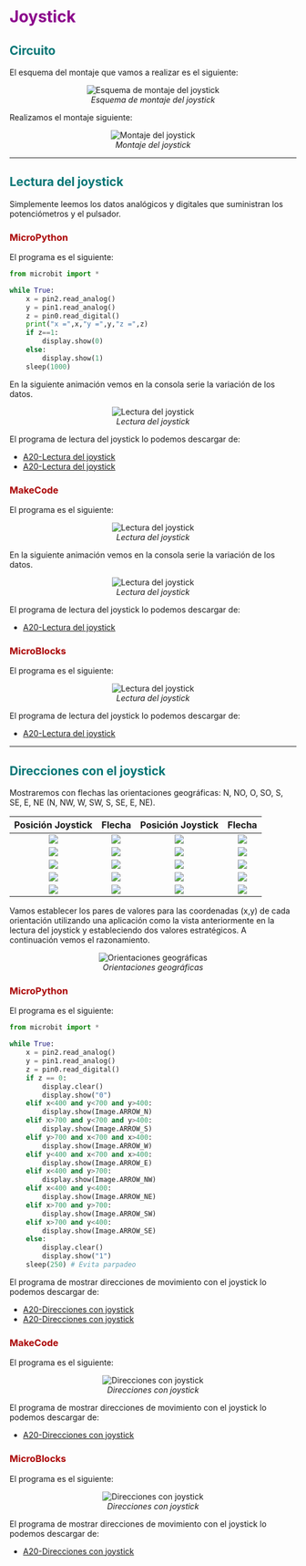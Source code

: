 # <FONT COLOR=#8B008B>Joystick</font>

## <FONT COLOR=#007575>**Circuito**</font>
El esquema del montaje que vamos a realizar es el siguiente:

<center>

![Esquema de montaje del joystick](../img/actividades/A20/A20_esquema.png)  
*Esquema de montaje del joystick*

</center>

Realizamos el montaje siguiente:

<center>

![Montaje del joystick](../img/actividades/A20/A20_montaje.png)  
*Montaje del joystick*

</center>

<hr width=100%  size=10 noshade="noshade">

## <FONT COLOR=#007575>**Lectura del joystick**</font>
Simplemente leemos los datos analógicos y digitales que suministran los potenciómetros y el pulsador.

### <FONT COLOR=#AA0000>**MicroPython**</font>
El programa es el siguiente:

~~~py
from microbit import *

while True:
    x = pin2.read_analog()
    y = pin1.read_analog()
    z = pin0.read_digital()
    print("x =",x,"y =",y,"z =",z)
    if z==1:
        display.show(0)
    else:
        display.show(1)
    sleep(1000)
~~~

En la siguiente animación vemos en la consola serie la variación de los datos.

<center>

![Lectura del joystick](../img/actividades/A20/lectura_py.gif)  
*Lectura del joystick*

</center>

El programa de lectura del joystick lo podemos descargar de:

* [A20-Lectura del joystick](../programas/upy/A20-lec_joystick.hex)
* [A20-Lectura del joystick](../programas/upy/A20-lec_joystick-main.py)

### <FONT COLOR=#AA0000>**MakeCode**</font>
El programa es el siguiente:

<center>

![Lectura del joystick](../img/actividades/A20/lectura_MC.png)  
*Lectura del joystick*

</center>

En la siguiente animación vemos en la consola serie la variación de los datos.

<center>

![Lectura del joystick](../img/actividades/A20/lectura_MC.gif)  
*Lectura del joystick*

</center>

El programa de lectura del joystick lo podemos descargar de:

* [A20-Lectura del joystick](../programas/makecode/microbit-A20-lec_joystick.hex)

### <FONT COLOR=#AA0000>**MicroBlocks**</font>
El programa es el siguiente:

<center>

![Lectura del joystick](../img/actividades/A20/lectura_uB.png)  
*Lectura del joystick*

</center>

El programa de lectura del joystick lo podemos descargar de:

* [A20-Lectura del joystick](../programas/ublocks/A20-lec_joystick.ubp)

<hr width=100%  size=10 noshade="noshade">

## <FONT COLOR=#007575>**Direcciones con el joystick**</font>
Mostraremos con flechas las orientaciones geográficas: N, NO, O, SO, S, SE, E, NE (N, NW, W, SW, S, SE, E, NE).

<center>

|Posición Joystick|Flecha|Posición Joystick|Flecha|
|:-:|:-:|:-:|:-:|
|![](../img/actividades/A20/JN.png)|![](../img/actividades/A20/FN.png) |![](../img/actividades/A20/JNO.png) | ![](../img/actividades/A20/FNO.png)|
|![](../img/actividades/A20/JO.png)|![](../img/actividades/A20/FO.png)|![](../img/actividades/A20/JSO.png)|![](../img/actividades/A20/FSO.png)|
![](../img/actividades/A20/JS.png)|![](../img/actividades/A20/FS.png)|![](../img/actividades/A20/JSE.png)|![](../img/actividades/A20/FSE.png)|
![](../img/actividades/A20/JE.png)|![](../img/actividades/A20/FE.png)|![](../img/actividades/A20/JNE.png)|![](../img/actividades/A20/FNE.png)|
![](../img/actividades/A20/BP.png)|![](../img/actividades/A20/0.png)|![](../img/actividades/A20/BNoP.png)|![](../img/actividades/A20/1.png)|

</center>

Vamos establecer los pares de valores para las coordenadas (x,y) de cada orientación utilizando una aplicación como la vista anteriormente en la lectura del joystick y estableciendo dos valores estratégicos. A continuación vemos el razonamiento.

<center>

![Orientaciones geográficas](../img/actividades/A20/coordenadas.png)  
*Orientaciones geográficas*

</center>

### <FONT COLOR=#AA0000>**MicroPython**</font>
El programa es el siguiente:

~~~py
from microbit import *

while True:
    x = pin2.read_analog()
    y = pin1.read_analog()
    z = pin0.read_digital()
    if z == 0:
        display.clear()
        display.show("0")
    elif x<400 and y<700 and y>400:
        display.show(Image.ARROW_N)
    elif x>700 and y<700 and y>400:
        display.show(Image.ARROW_S)
    elif y>700 and x<700 and x>400:
        display.show(Image.ARROW_W)
    elif y<400 and x<700 and x>400:
        display.show(Image.ARROW_E)
    elif x<400 and y>700:
        display.show(Image.ARROW_NW)
    elif x<400 and y<400:
        display.show(Image.ARROW_NE)
    elif x>700 and y>700:
        display.show(Image.ARROW_SW)
    elif x>700 and y<400:
        display.show(Image.ARROW_SE)
    else:
        display.clear()
        display.show("1")
    sleep(250) # Evita parpadeo
~~~

El programa de mostrar direcciones de movimiento con el joystick lo podemos descargar de:

* [A20-Direcciones con joystick](../programas/upy/A20-dir_joystick.hex)
* [A20-Direcciones con joystick](../programas/upy/A20-dir_joystick-main.py)

### <FONT COLOR=#AA0000>**MakeCode**</font>
El programa es el siguiente:

<center>

![Direcciones con joystick](../img/actividades/A20/direcciones_MC.png)  
*Direcciones con joystick*

</center>

El programa de mostrar direcciones de movimiento con el joystick lo podemos descargar de:

* [A20-Direcciones con joystick](../programas/makecode/microbit-A20-dir_joystick.hex)

### <FONT COLOR=#AA0000>**MicroBlocks**</font>
El programa es el siguiente:

<center>

![Direcciones con joystick](../img/actividades/A20/direcciones_uB.png)  
*Direcciones con joystick*

</center>

El programa de mostrar direcciones de movimiento con el joystick lo podemos descargar de:

* [A20-Direcciones con joystick](../programas/ublocks/A20-dir_joystick.ubp)